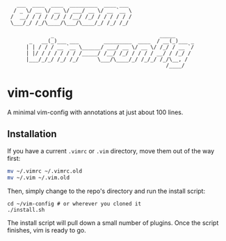 ```
   ___  ____  ____  _________  ____ ___
  / _ \/ __ \/ __ \/ ___/ __ \/ __ `__ \
 /  __/ / / / /_/ / /__/ /_/ / / / / / /
 \___/_/ /_/\____/\___/\____/_/ /_/ /_/

              _                                  _____
       _   __(_)___ ___        _________  ____  / __(_)___ _
      | | / / / __ `__ \______/ ___/ __ \/ __ \/ /_/ / __ `/
      | |/ / / / / / / /_____/ /__/ /_/ / / / / __/ / /_/ /
      |___/_/_/ /_/ /_/      \___/\____/_/ /_/_/ /_/\__, /
                                                   /____/
```

# vim-config

A minimal vim-config with annotations at just about 100 lines.

## Installation

If you have a current `.vimrc` or `.vim` directory, move them out of the way first:

``` bash
mv ~/.vimrc ~/.vimrc.old
mv ~/.vim ~/.vim.old
```

Then, simply change to the repo's directory and run the install script:

```
cd ~/vim-config # or wherever you cloned it
./install.sh
```

The install script will pull down a small number of plugins. Once the script finishes, vim is ready to go.
